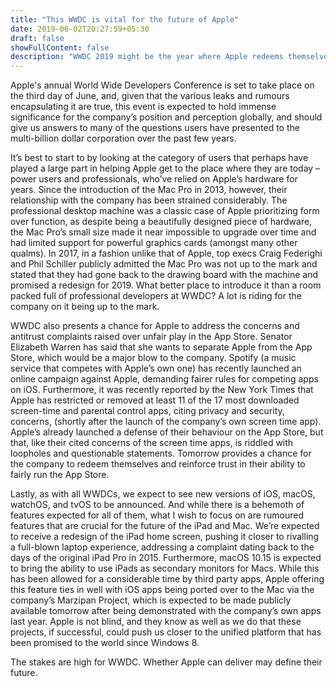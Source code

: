 ```yaml
---
title: "This WWDC is vital for the future of Apple"
date: 2019-06-02T20:27:59+05:30
draft: false
showFullContent: false
description: "WWDC 2019 might be the year where Apple redeems themselves and pivots to a new direction in their software."
---
```


Apple's annual World Wide Developers Conference is set to take place on the third day of June, and, given that the various leaks and rumours encapsulating it are true, this event is expected to hold immense significance for the company’s position and perception globally, and should give us answers to many of the questions users have presented to the multi-billion dollar corporation over the past few years.

It’s best to start to by looking at the category of users that perhaps have played a large part in helping Apple get to the place where they are today – power users and professionals, who’ve relied on Apple’s hardware for years. Since the introduction of the Mac Pro in 2013, however, their relationship with the company has been strained considerably. The professional desktop machine was a classic case of Apple prioritizing form over function, as despite being a beautifully designed piece of hardware, the Mac Pro’s small size made it near impossible to upgrade over time and had limited support for powerful graphics cards (amongst many other qualms). In 2017, in a fashion unlike that of Apple, top execs Craig Federighi and Phil Schiller publicly admitted the Mac Pro was not up to the mark and stated that they had gone back to the drawing board with the machine and promised a redesign for 2019. What better place to introduce it than a room packed full of professional developers at WWDC? A lot is riding for the company on it being up to the mark.

WWDC also presents a chance for Apple to address the concerns and antitrust complaints raised over unfair play in the App Store. Senator Elizabeth Warren has said that she wants to separate Apple from the App Store, which would be a major blow to the company. Spotify (a music service that competes with Apple’s own one) has recently launched an online campaign against Apple, demanding fairer rules for competing apps on iOS. Furthermore, it was recently reported by the New York Times that Apple has restricted or removed at least 11 of the 17 most downloaded screen-time and parental control apps, citing privacy and security, concerns, (shortly after the launch of the company’s own screen time app). Apple’s already launched a defense of their behaviour on the App Store, but that, like their cited concerns of the screen time apps, is riddled with loopholes and questionable statements. Tomorrow provides a chance for the company to redeem themselves and reinforce trust in their ability to fairly run the App Store.

Lastly, as with all WWDCs, we expect to see new versions of iOS, macOS, watchOS, and tvOS to be announced. And while there is a behemoth of features expected for all of them, what I wish to focus on are rumoured features that are crucial for the future of the iPad and Mac. We’re expected to receive a redesign of the iPad home screen, pushing it closer to rivalling a full-blown laptop experience, addressing a complaint dating back to the days of the original iPad Pro in 2015. Furthermore, macOS 10.15 is expected to bring the ability to use iPads as secondary monitors for Macs. While this has been allowed for a considerable time by third party apps, Apple offering this feature ties in well with iOS apps being ported over to the Mac via the company’s Marzipan Project, which is expected to be made publicly available tomorrow after being demonstrated with the company’s own apps last year. Apple is not blind, and they know as well as we do that these projects, if successful, could push us closer to the unified platform that has been promised to the world since Windows 8.

The stakes are high for WWDC. Whether Apple can deliver may define their future.
